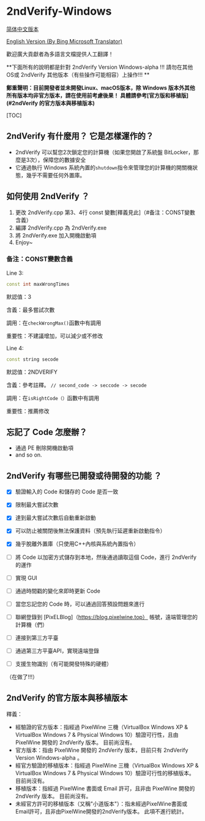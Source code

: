 # 2ndVerify-Windows

[简体中文版本](https://github.com/PixelWine/2ndVerify-Windows/blob/main/README.md)

[English Version (By Bing Microsoft Translator)](https://github.com/PixelWine/2ndVerify-Windows/blob/main/README_EN.md)

歡迎廣大貢獻者為多語言文檔提供人工翻譯！

**下面所有的說明都是針對 2ndVerify Version Windows-alpha !!! 請勿在其他OS或 2ndVerify 其他版本（有些操作可能相容）上操作!!! **

**鄭重聲明：目前開發者並未開發Linux、macOS版本，除 Windows 版本外其他所有版本均非官方版本，請在使用前考慮後果！ 具體請參考[官方版和移植版](#2ndVerify 的官方版本與移植版本)**

[TOC]

## 2ndVerify 有什麼用？ 它是怎樣運作的？

- 2ndVerify 可以幫您2次鎖定您的計算機（如果您開啟了系統盤 BitLocker，那麼是3次），保障您的數據安全
- 它通過執行 Windows 系統內置的```shutdown```指令來管理您的計算機的開關機狀態，幾乎不需要任何外置庫。

## 如何使用 2ndVerify ？

1. 更改 2ndVerify.cpp 第3、4行 const 變數[釋義見此]（#备注：CONST變數含義）
2. 編譯 2ndVerify.cpp 為 2ndVerify.exe
3. 將 2ndVerify.exe 加入開機啟動項
4. Enjoy~

### 备注：CONST變數含義

Line 3: 

```cpp
const int maxWrongTimes
```

默認值：3

含義：最多嘗試次數

調用：在```checkWrongMax()```函數中有調用

重要性：不建議增加，可以減少或不修改

Line 4: 

```cpp
const string secode
```

默認值：2NDVERIFY

含義：參考註釋。 ```// second_code -> seccode -> secode```

調用：在```isRightCode（）```函數中有調用

重要性：推薦修改


## 忘記了 Code 怎麼辦？

- 通過 PE 刪除開機啟動項
- and so on.


## 2ndVerify 有哪些已開發或待開發的功能 ？

- [x] 驗證輸入的 Code 和儲存的 Code 是否一致

- [x] 限制最大嘗試次數

- [x] 達到最大嘗試次數后自動重新啟動

- [x] 可以防止被關閉後無法保護資料（預先執行延遲重新啟動指令）

- [x] 幾乎脫離外置庫（只使用C++內核與系統內置指令）

- [ ] 將 Code 以加密方式儲存到本地，然後通過讀取這個 Code，進行 2ndVerify 的運作

- [ ] 實現 GUI

- [ ] 通過時間戳的變化來即時更新 Code

- [ ] 當您忘記您的 Code 時，可以通過回答預設問題來進行

- [ ] 聯網登錄到 [PixELBlog]（https://blog.pixelwine.top） 帳號，遠端管理您的計算機（們）

- [ ] 連接到第三方平臺

- [ ] 通過第三方平臺API，實現遠端登錄

- [ ] 支援生物識別（有可能開發特殊的硬體）

（在做了!!!）


## 2ndVerify 的官方版本與移植版本

釋義：

- 經驗證的官方版本：指經過 PixelWine 三機（VirtualBox Windows XP & VirtualBox Windows 7 & Physical Windows 10）驗證可行性，且由 PixelWine 開發的 2ndVerify 版本。 目前尚沒有。
- 官方版本：指由 PixelWine 開發的 2ndVerify 版本，目前只有 2ndVerify Version Windows-alpha 。
- 經官方驗證的移植版本：指經過 PixelWine 三機（VirtualBox Windows XP & VirtualBox Windows 7 & Physical Windows 10）驗證可行性的移植版本。 目前尚沒有。
- 移植版本：指經過 PixelWine 書面或 Email 許可，且非由 PixelWine 開發的 2ndVerify 版本。 目前尚沒有。
- 未經官方許可的移植版本（又稱"小道版本"）：指未經過PixelWine書面或 Email許可，且非由PixelWine開發的2ndVerify版本。 此項不進行統計。



